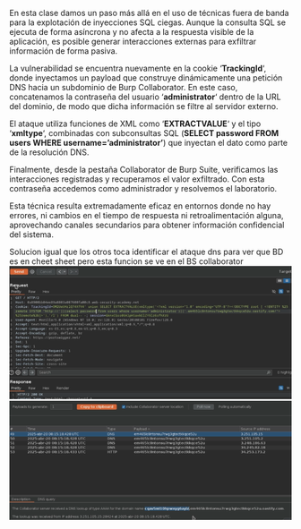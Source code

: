 En esta clase damos un paso más allá en el uso de técnicas fuera de banda para la explotación de inyecciones SQL ciegas. Aunque la consulta SQL se ejecuta de forma asíncrona y no afecta a la respuesta visible de la aplicación, es posible generar interacciones externas para exfiltrar información de forma pasiva.

La vulnerabilidad se encuentra nuevamente en la cookie ‘**TrackingId**‘, donde inyectamos un payload que construye dinámicamente una petición DNS hacia un subdominio de Burp Collaborator. En este caso, concatenamos la contraseña del usuario ‘**administrator**‘ dentro de la URL del dominio, de modo que dicha información se filtre al servidor externo.

El ataque utiliza funciones de XML como ‘**EXTRACTVALUE**‘ y el tipo ‘**xmltype**‘, combinadas con subconsultas SQL (**SELECT password FROM users WHERE username=’administrator’**) que inyectan el dato como parte de la resolución DNS.

Finalmente, desde la pestaña Collaborator de Burp Suite, verificamos las interacciones registradas y recuperamos el valor exfiltrado. Con esta contraseña accedemos como administrador y resolvemos el laboratorio.

Esta técnica resulta extremadamente eficaz en entornos donde no hay errores, ni cambios en el tiempo de respuesta ni retroalimentación alguna, aprovechando canales secundarios para obtener información confidencial del sistema.

Solucion
igual que los otros toca identificar el ataque dns para ver que BD es en cheet sheet pero esta funcion se ve en el BS collaborator
![Pasted_image_20250704143558.png](Imagenes/Pasted_image_20250704143558.png)
![Pasted_image_20250704143738.png](Imagenes/Pasted_image_20250704143738.png)
